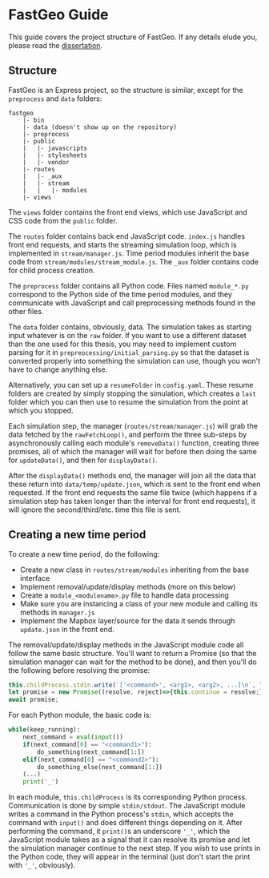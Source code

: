 # FastGeo Guide

This guide covers the project structure of FastGeo. If any details elude you, please read the [dissertation](FastGeo.pdf).

## Structure

FastGeo is an Express project, so the structure is similar, except for the ``preprocess`` and ``data`` folders:

```
fastgeo
    |- bin
    |- data (doesn't show up on the repository)
    |- preprocess
    |- public
    |   |- javascripts
    |   |- stylesheets
    |   |- vendor 
    |- routes
    |   |- _aux
    |   |- stream
    |   |   |- modules
    |- views

```

The ``views`` folder contains the front end views, which use JavaScript and CSS code from the ``public`` folder. 

The ``routes`` folder contains back end JavaScript code. ``index.js`` handles front end requests, and starts the streaming simulation loop, which is implemented in ``stream/manager.js``. Time period modules inherit the base code from ``stream/modules/stream_module.js``. The ``_aux`` folder contains code for child process creation.

The ``preprocess`` folder contains all Python code. Files named ``module_*.py`` correspond to the Python side of the time period modules, and they communicate with JavaScript and call preprocessing methods found in the other files.

The ``data`` folder contains, obviously, data. The simulation takes as starting input whatever is on the ``raw`` folder. If you want to use a different dataset than the one used for this thesis, you may need to implement custom parsing for it in ``prepreocessing/initial_parsing.py`` so that the dataset is converted properly into something the simulation can use, though you won't have to change anything else.

Alternatively, you can set up a ``resumeFolder`` in ``config.yaml``. These resume folders are created by simply stopping the simulation, which creates a ``last`` folder which you can then use to resume the simulation from the point at which you stopped.

Each simulation step, the manager (``routes/stream/manager.js``) will grab the data fetched by the ``rawFetchLoop()``, and perform the three sub-steps by asynchronously calling each module's ``removeData()`` function, creating three promises, all of which the manager will wait for before then doing the same for ``updateData()``, and then for ``displayData()``.

After the ``displayData()`` methods end, the manager will join all the data that these return into ``data/temp/update.json``, which is sent to the front end when requested. If the front end requests the same file twice (which happens if a simulation step has taken longer than the interval for front end requests), it will ignore the second/third/etc. time this file is sent.

## Creating a new time period

To create a new time period, do the following:

- Create a new class in ``routes/stream/modules`` inheriting from the base interface
- Implement removal/update/display methods (more on this below)
- Create a ``module_<modulename>.py`` file to handle data processing
- Make sure you are instancing a class of your new module and calling its methods in ``manager.js``
- Implement the Mapbox layer/source for the data it sends through ``update.json`` in the front end.

The removal/update/display methods in the JavaScript module code all follow the same basic structure. You'll want to return a Promise (so that the simulation manager can wait for the method to be done), and then you'll do the following before resolving the promise:

```javascript
this.childProcess.stdin.write(`['<command>', <arg1>, <arg2>, ...]\n`, "utf-8");
let promise = new Promise((resolve, reject)=>{this.continue = resolve;})
await promise;
```

For each Python module, the basic code is:

```python
while(keep_running):
    next_command = eval(input())
    if(next_command[0] == "<command1>"):
        do_something(next_command[1:])
    elif(next_command[0] == "<command2>"):
        do_something_else(next_command[1:])
    (...)
    print('_')
```

In each module, ``this.childProcess`` is its corresponding Python process. Communication is done by simple ``stdin/stdout``. The JavaScript module writes a command in the Python process's ``stdin``, which accepts the command with ``input()`` and does different things depending on it. After performing the command, it ``print()``s an underscore ``'_'``, which the JavaScript module takes as a signal that it can resolve its promise and let the simulation manager continue to the next step. If you wish to use prints in the Python code, they will appear in the terminal (just don't start the print with ``'_'``, obviously).